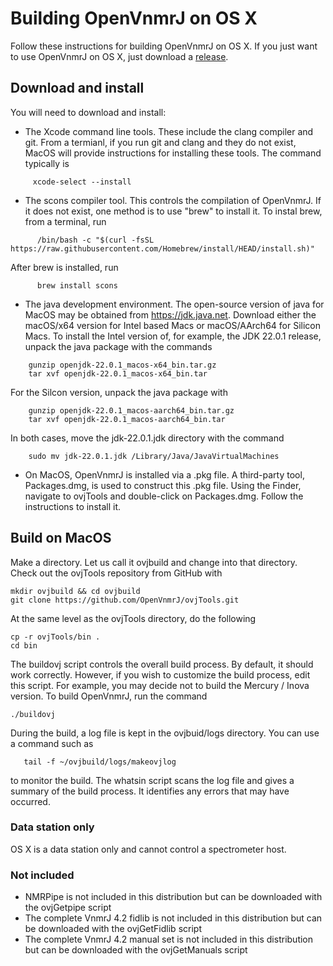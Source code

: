 # Building OpenVnmrJ on OS X

Follow these instructions for building OpenVnmrJ on OS X. If you just want to use OpenVnmrJ on OS X, just download a [release](https://github.com/OpenVnmrJ/OpenVnmrJ/releases).  

## Download and install

You will need to download and install:  

- The Xcode command line tools. These include the clang compiler and git. From a termianl, if you run git and clang and they
  do not exist, MacOS will provide instructions for installing these tools. The command typically is
```
     xcode-select --install
```

- The scons compiler tool. This controls the compilation of OpenVnmrJ. If it does not exist, one method is to use
  "brew" to install it. To instal brew, from a terminal, run
```
      /bin/bash -c "$(curl -fsSL https://raw.githubusercontent.com/Homebrew/install/HEAD/install.sh)"
```
  After brew is installed, run
```
      brew install scons
```

- The java development environment. The open-source version of java for MacOS may be obtained from https://jdk.java.net.
  Download either the macOS/x64 version for Intel based Macs or macOS/AArch64 for Silicon Macs. To install the Intel version
  of, for example, the JDK 22.0.1 release, unpack the java package with the commands

```
    gunzip openjdk-22.0.1_macos-x64_bin.tar.gz
    tar xvf openjdk-22.0.1_macos-x64_bin.tar
```

  For the Silcon version, unpack the java package with

```
    gunzip openjdk-22.0.1_macos-aarch64_bin.tar.gz
    tar xvf openjdk-22.0.1_macos-aarch64_bin.tar
```

  In both cases, move the jdk-22.0.1.jdk directory with the command

```
    sudo mv jdk-22.0.1.jdk /Library/Java/JavaVirtualMachines  
```
 

- On MacOS, OpenVnmrJ is installed via a .pkg file. A third-party tool, Packages.dmg, is used to construct this .pkg
  file. Using the Finder, navigate to ovjTools and double-click on Packages.dmg. Follow the instructions to install it.


## Build on MacOS

Make a directory. Let us call it ovjbuild and change into that directory.
Check out the ovjTools repository from GitHub with  

```
mkdir ovjbuild && cd ovjbuild
git clone https://github.com/OpenVnmrJ/ovjTools.git
```
At the same level as the ovjTools directory, do the following  

```
cp -r ovjTools/bin .
cd bin
```

The buildovj script controls the overall build process. By default, it should
work correctly. However, if you wish to customize the build process, edit
this script.  For example, you may decide not to build the Mercury / Inova
version. To build OpenVnmrJ, run the command
```
./buildovj
```


During the build, a log file is kept in the ovjbuid/logs directory. You can use a command
such as
```
   tail -f ~/ovjbuild/logs/makeovjlog
```
to monitor the build.  The whatsin script scans the log file and gives a summary of
the build process.  It identifies any errors that may have occurred.



### Data station only

OS X is a data station only and cannot control a spectrometer host.  

### Not included

- NMRPipe is not included in this distribution but can be downloaded with the ovjGetpipe script
- The complete VnmrJ 4.2 fidlib is not included in this distribution but can be downloaded with
  the ovjGetFidlib script
- The complete VnmrJ 4.2 manual set is not included in this distribution but can be downloaded with
  the ovjGetManuals script
 
